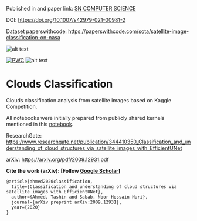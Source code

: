 Published in and paper link: [SN COMPUTER SCIENCE](https://link.springer.com/article/10.1007/s42979-021-00981-2)

DOI: https://doi.org/10.1007/s42979-021-00981-2

Dataset paperswithcode: https://paperswithcode.com/sota/satellite-image-classification-on-nasa

![alt text](https://storage.googleapis.com/kaggle-media/competitions/MaxPlanck/Teaser_AnimationwLabels.gif)


[![PWC](https://img.shields.io/endpoint.svg?url=https://paperswithcode.com/badge/classification-and-understanding-of-cloud/satellite-image-classification-on-nasa)](https://paperswithcode.com/sota/satellite-image-classification-on-nasa?p=classification-and-understanding-of-cloud)
![alt text](https://img.shields.io/badge/version-1.0-f39f37)
# Clouds Classification

Clouds classification analysis from satellite images based on Kaggle Competition. 

All notebooks were initially prepared from publicly shared kernels mentioned in this <a href="https://github.com/TashinAhmed/CloudsClassification/blob/main/EfficientUNet.ipynb">notebook</a>.

ResearchGate: https://www.researchgate.net/publication/344410350_Classification_and_understanding_of_cloud_structures_via_satellite_images_with_EfficientUNet

arXiv: https://arxiv.org/pdf/2009.12931.pdf





<strong>Cite the work (arXiv): [Follow [Google Scholar](https://scholar.google.com/citations?view_op=view_citation&hl=en&user=aw_mTesAAAAJ&alert_preview_top_rm=2&citation_for_view=aw_mTesAAAAJ:WF5omc3nYNoC)]</strong>
```
@article{ahmed2020classification,
  title={Classification and understanding of cloud structures via satellite images with EfficientUNet},
  author={Ahmed, Tashin and Sabab, Noor Hossain Nuri},
  journal={arXiv preprint arXiv:2009.12931},
  year={2020}
}
```

